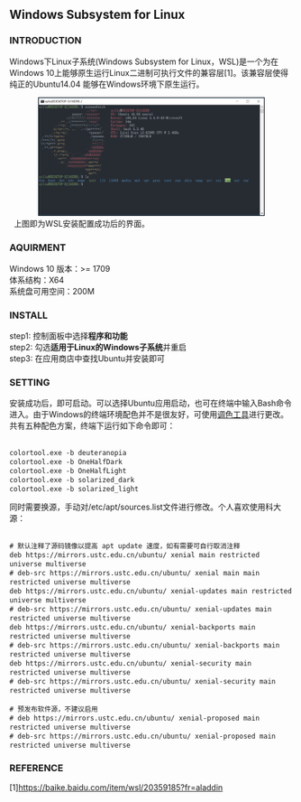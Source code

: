 ## Windows Subsystem for Linux
### INTRODUCTION
Windows下Linux子系统(Windows Subsystem for Linux，WSL)是一个为在Windows 10上能够原生运行Linux二进制可执行文件的兼容层[1]。该兼容层使得纯正的Ubuntu14.04
能够在Windows环境下原生运行。
<div align="center">
<img style="flex-grow:1; flex-shrink:1; border: 1px solid black;" src="./wsl.PNG" width="400" alt="wsl" />
</div>  
上图即为WSL安装配置成功后的界面。  

### AQUIRMENT
Windows 10 版本：>= 1709  
体系结构：X64  
系统盘可用空间：200M
### INSTALL
step1: 控制面板中选择**程序和功能**  
step2: 勾选**适用于Linux的Windows子系统**并重启  
step3: 在应用商店中查找Ubuntu并安装即可
### SETTING
安装成功后，即可启动。可以选择Ubuntu应用启动，也可在终端中输入Bash命令进入。由于Windows的终端环境配色并不是很友好，可使用[调色工具](https://github.com/Microsoft/console/releases/tag/1708.14008)进行更改。
共有五种配色方案，终端下运行如下命令即可：
<pre><code>
colortool.exe -b deuteranopia
colortool.exe -b OneHalfDark
colortool.exe -b OneHalfLight
colortool.exe -b solarized_dark
colortool.exe -b solarized_light
</code></pre>
同时需要换源，手动对/etc/apt/sources.list文件进行修改。个人喜欢使用科大源：
<pre><code>
# 默认注释了源码镜像以提高 apt update 速度，如有需要可自行取消注释
deb https://mirrors.ustc.edu.cn/ubuntu/ xenial main restricted universe multiverse
# deb-src https://mirrors.ustc.edu.cn/ubuntu/ xenial main main restricted universe multiverse
deb https://mirrors.ustc.edu.cn/ubuntu/ xenial-updates main restricted universe multiverse
# deb-src https://mirrors.ustc.edu.cn/ubuntu/ xenial-updates main restricted universe multiverse
deb https://mirrors.ustc.edu.cn/ubuntu/ xenial-backports main restricted universe multiverse
# deb-src https://mirrors.ustc.edu.cn/ubuntu/ xenial-backports main restricted universe multiverse
deb https://mirrors.ustc.edu.cn/ubuntu/ xenial-security main restricted universe multiverse
# deb-src https://mirrors.ustc.edu.cn/ubuntu/ xenial-security main restricted universe multiverse
 
# 预发布软件源，不建议启用
# deb https://mirrors.ustc.edu.cn/ubuntu/ xenial-proposed main restricted universe multiverse
# deb-src https://mirrors.ustc.edu.cn/ubuntu/ xenial-proposed main restricted universe multiverse
</code></pre>

### REFERENCE
[1]https://baike.baidu.com/item/wsl/20359185?fr=aladdin
